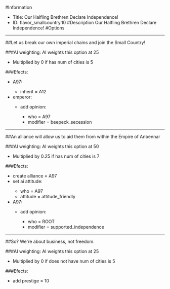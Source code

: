#Information
 - Title: Our Halfling Brethren Declare Independence!
 - ID: flavor_smallcountry.10
#Description
Our Halfling Brethren Declare Independence!
#Options

___
##Let us break our own imperial chains and join the Small Country!

###AI weighting:
AI weights this option at 25
 - Multiplied by 0 if has num of cities is 5


###Efects:<ul><li>A97:</li><ul><li>inherit = A12</li></ul><li>emperor:</li><ul><li>add opinion:</li><ul><li>who = A97</li><li>modifier = beepeck_secession</li></ul></ul></ul>

___
##An alliance will allow us to aid them from within the Empire of Anbennar

###AI weighting:
AI weights this option at 50
 - Multiplied by 0.25 if has num of cities is 7


###Efects:<ul><li>create alliance = A97</li><li>set ai attitude:</li><ul><li>who = A97</li><li>attitude = attitude_friendly</li></ul><li>A97:</li><ul><li>add opinion:</li><ul><li>who = ROOT</li><li>modifier = supported_independence</li></ul></ul></ul>

___
##So? We're about business, not freedom.

###AI weighting:
AI weights this option at 25
 - Multiplied by 0 if does not have num of cities is 5


###Efects:<ul><li>add prestige = 10</li></ul>
